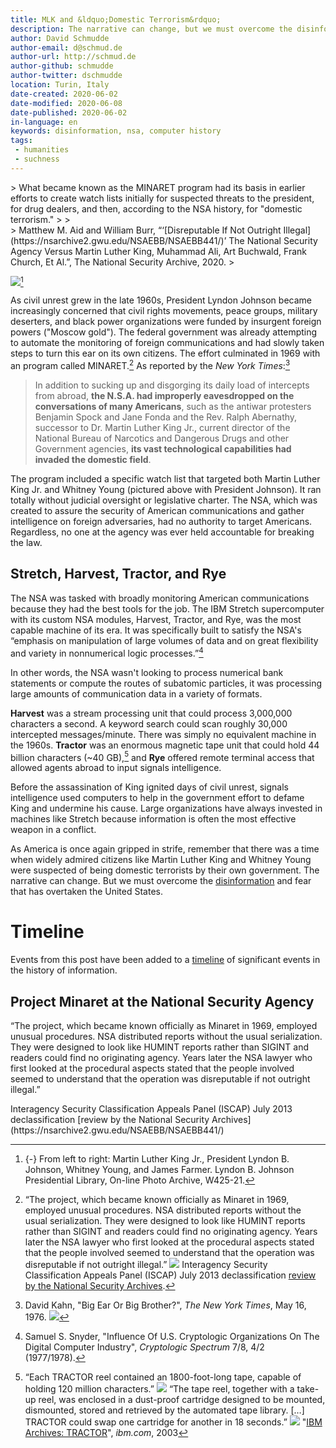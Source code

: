 ```yaml
---
title: MLK and &ldquo;Domestic Terrorism&rdquo;
description: The narrative can change, but we must overcome the disinformation and fear that has overtaken the United States.
author: David Schmudde
author-email: d@schmud.de
author-url: http://schmud.de
author-github: schmudde
author-twitter: dschmudde
location: Turin, Italy
date-created: 2020-06-02
date-modified: 2020-06-08
date-published: 2020-06-02
in-language: en
keywords: disinformation, nsa, computer history
tags:
 - humanities
 - suchness
---
```


<div class="epigraph">
> What became known as the MINARET program had its basis in earlier efforts to create watch lists initially for suspected threats to the president, for drug dealers, and then, according to the NSA history, for "domestic terrorism."
>
><footer>
> Matthew M. Aid and William Burr, &ldquo;&lsquo;[Disreputable If Not Outright Illegal](https://nsarchive2.gwu.edu/NSAEBB/NSAEBB441/)&rsquo; The National Security Agency Versus Martin Luther King, Muhammad Ali, Art Buchwald, Frank Church, Et Al.&rdquo;, The National Security Archive, 2020.
></footer>
</div>


![](/img/2020-06-02-mlk/lbj.jpg)[^lbj]

[^lbj]: {-} From left to right: Martin Luther King Jr., President Lyndon B. Johnson, Whitney Young, and James Farmer. Lyndon B. Johnson Presidential Library, On-line Photo Archive, W425-21.

As civil unrest grew in the late 1960s, President Lyndon Johnson became increasingly concerned that civil rights movements, peace groups, military deserters, and black power organizations were funded by insurgent foreign powers ("Moscow gold"). The federal government was already attempting to automate the monitoring of foreign communications and had slowly taken steps to turn this ear on its own citizens. The effort culminated in 1969 with an program called MINARET.[^minaret] As reported by the *New York Times*:[^nyt]

[^minaret]: &ldquo;The project, which became known officially as Minaret in 1969, employed unusual procedures. NSA distributed reports without the usual serialization. They were designed to look like HUMINT reports rather than SIGINT and readers could find no originating agency. Years later the NSA lawyer who first looked at the procedural aspects stated that the people involved seemed to understand that the operation was disreputable if not outright illegal.&rdquo; ![](/img/2020-06-02-mlk/minaret.png)  Interagency Security Classification Appeals Panel (ISCAP) July 2013 declassification [review by the National Security Archives](https://nsarchive2.gwu.edu/NSAEBB/NSAEBB441/).

[^nyt]: David Kahn, "Big Ear Or Big Brother?", *The New York Times*, May 16, 1976. ![](/img/2020-06-02-mlk/big-ear-big-brother.png)

> In addition to sucking up and disgorging its daily load of intercepts from abroad, **the N.S.A. had improperly eavesdropped on the conversations of many Americans**, such as the antiwar protesters Benjamin Spock and Jane Fonda and the Rev. Ralph Abernathy, successor to Dr. Martin Luther King Jr., current director of the National Bureau of Narcotics and Dangerous Drugs and other Government agencies, **its vast technological capabilities had invaded the domestic field**.

The program included a specific watch list that targeted both Martin Luther King Jr. and Whitney Young (pictured above with President Johnson). It ran totally without judicial oversight or legislative charter. The NSA, which was created to assure the security of American communications and gather intelligence on foreign adversaries, had no authority to target Americans. Regardless, no one at the agency was ever held accountable for breaking the law.

## Stretch, Harvest, Tractor, and Rye

The NSA was tasked with broadly monitoring American communications because they had the best tools for the job. The IBM Stretch supercomputer with its custom NSA modules, Harvest, Tractor, and Rye, was the most capable machine of its era. It was specifically built to satisfy the NSA's &ldquo;emphasis on manipulation of large volumes of data and on great flexibility and variety in nonnumerical logic processes.&rdquo;[^snyder]

[^snyder]: Samuel S. Snyder, "Influence Of U.S. Cryptologic Organizations On The Digital Computer Industry", *Cryptologic Spectrum* 7/8, 4/2 (1977/1978).

In other words, the NSA wasn't looking to process numerical bank statements or compute the routes of subatomic particles, it was processing large amounts of communication data in a variety of formats.

**Harvest** was a stream processing unit that could process 3,000,000 characters a second. A keyword search could scan roughly 30,000 intercepted messages/minute. There was simply no equivalent machine in the 1960s. **Tractor** was an enormous magnetic tape unit that could hold 44 billion characters (~40 GB),[^tractor] and **Rye** offered remote terminal access that allowed agents abroad to input signals intelligence.

[^tractor]: &ldquo;Each TRACTOR reel contained an 1800-foot-long tape, capable of holding 120 million characters.&rdquo; ![](/img/2020-06-02-mlk/tractor.jpg) &ldquo;The tape reel, together with a take-up reel, was enclosed in a dust-proof cartridge designed to be mounted, dismounted, stored and retrieved by the automated tape library. [&hellip;] TRACTOR could swap one cartridge for another in 18 seconds.&rdquo; ![](/img/2020-06-02-mlk/5175408485_605338e764_o.jpg) "[IBM Archives: TRACTOR](https://www.ibm.com/ibm/history/exhibits/specialprod2/specialprod2_2.html)", *ibm.com*, 2003

Before the assassination of King ignited days of civil unrest, signals intelligence used computers to help in the government effort to defame King and undermine his cause. Large organizations have always invested in machines like Stretch because information is often the most effective weapon in a conflict.

As America is once again gripped in strife, remember that there was a time when widely admired citizens like Martin Luther King and Whitney Young were suspected of being domestic terrorists by their own government. The narrative can change. But we must overcome the [disinformation](https://schmud.de/posts/2020-05-29-disinformation-strategies.html) and fear that has overtaken the United States.

<!-- ![](/img/2020-06-02-mlk/king-comic.jpeg) The handwriting reads, &ldquo;How can you, a minister of the gospel of Jesus Christ, be such a deceitful hypocrite? You're not fooling anyone but yourself in your nauseating talk about non-violence. [Left] You demand a program to overcome poverty and 'blow in' untold amounts in your high living and running around the globe to feed your own egotism.&rdquo; -->


# Timeline

Events from this post have been added to a [timeline](/pages/timeline.html) of significant events in the history of information.

<div class="timeline-item" date-is='1969' machine-date='1969'>

## Project Minaret at the National Security Agency

&ldquo;The project, which became known officially as Minaret in 1969, employed unusual procedures. NSA distributed reports without the usual serialization. They were designed to look like HUMINT reports rather than SIGINT and readers could find no originating agency. Years later the NSA lawyer who first looked at the procedural aspects stated that the people involved seemed to understand that the operation was disreputable if not outright illegal.&rdquo;

<footer>
Interagency Security Classification Appeals Panel (ISCAP) July 2013 declassification [review by the National Security Archives](https://nsarchive2.gwu.edu/NSAEBB/NSAEBB441/)
</footer>

</div>
